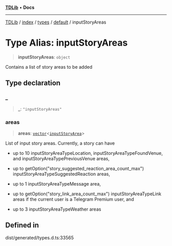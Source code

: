 [**TDLib**](../../../../../../README.md) • **Docs**

***

[TDLib](../../../../../../modules.md) / [index](../../../../../README.md) / [types](../../../README.md) / [default](../README.md) / inputStoryAreas

# Type Alias: inputStoryAreas

> **inputStoryAreas**: `object`

Contains a list of story areas to be added

## Type declaration

### \_

> **\_**: `"inputStoryAreas"`

### areas

> **areas**: [`vector`](vector.md)\<[`inputStoryArea`](inputStoryArea.md)\>

List of input story areas. Currently, a story can have

- up to 10 inputStoryAreaTypeLocation, inputStoryAreaTypeFoundVenue, and inputStoryAreaTypePreviousVenue areas,

- up to getOption("story_suggested_reaction_area_count_max") inputStoryAreaTypeSuggestedReaction areas,

- up to 1 inputStoryAreaTypeMessage area,

- up to getOption("story_link_area_count_max") inputStoryAreaTypeLink areas if the current user is a Telegram Premium user, and

- up to 3 inputStoryAreaTypeWeather areas

## Defined in

dist/generated/types.d.ts:33565
